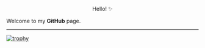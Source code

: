 <p style="text-align: center;">
  Hello! ✨

Welcome to my **GitHub** page.

<hr>

[![trophy](https://github-profile-trophy.vercel.app/?username=ArianeGomes&theme=dracula&title=-Commits,-Issues,-Reviews&no-bg=true&no-frame=true&margin-w=15)](https://github.com/ryo-ma/github-profile-trophy)
</p>
